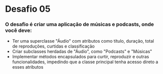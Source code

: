 # Desafio 05
### O desafio é criar uma aplicação de músicas e podcasts, onde você deve:
* Ter uma superclasse "Áudio" com atributos como título, duração, total de reproduções, curtidas e classificação
* Criar subclasses herdadas de "Áudio", como "Podcasts" e "Músicas"
* Implementar métodos encapsulados para curtir, reproduzir e outras funcionalidades, impedindo que a classe principal tenha acesso direto a esses atributos

